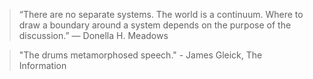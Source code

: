 > “There are no separate systems. The world is a continuum. Where to draw a boundary around a system depends on the purpose of the discussion.”
― Donella H. Meadows

> "The drums metamorphosed speech." - James Gleick, The Information
